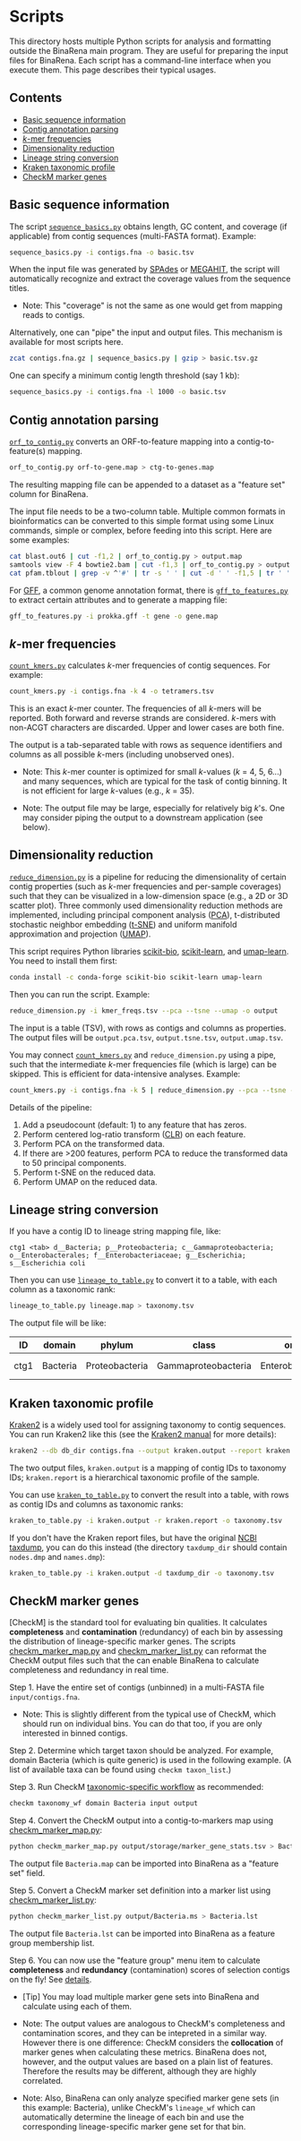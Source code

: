 # Scripts

This directory hosts multiple Python scripts for analysis and formatting outside the BinaRena main program. They are useful for preparing the input files for BinaRena. Each script has a command-line interface when you execute them. This page describes their typical usages.


## Contents

- [Basic sequence information](#basic-sequence-information)
- [Contig annotation parsing](#contig-annotation-parsing)
- [_k_-mer frequencies](#k-mer-frequencies)
- [Dimensionality reduction](#dimensionality-reduction)
- [Lineage string conversion](#lineage-string-conversion)
- [Kraken taxonomic profile](#kraken-taxonomic-profile)
- [CheckM marker genes](#checkm-marker-genes)


## Basic sequence information

The script [`sequence_basics.py`](sequence_basics.py) obtains length, GC content, and coverage (if applicable) from contig sequences (multi-FASTA format). Example:

```bash
sequence_basics.py -i contigs.fna -o basic.tsv
```

When the input file was generated by [SPAdes](https://github.com/ablab/spades) or [MEGAHIT](https://github.com/voutcn/megahit), the script will automatically recognize and extract the coverage values from the sequence titles.

- Note: This "coverage" is not the same as one would get from mapping reads to contigs.

Alternatively, one can "pipe" the input and output files. This mechanism is available for most scripts here.

```bash
zcat contigs.fna.gz | sequence_basics.py | gzip > basic.tsv.gz
```

One can specify a minimum contig length threshold (say 1 kb):

```bash
sequence_basics.py -i contigs.fna -l 1000 -o basic.tsv
```


## Contig annotation parsing

[`orf_to_contig.py`](orf_to_contig.py) converts an ORF-to-feature mapping into a contig-to-feature(s) mapping.

```bash
orf_to_contig.py orf-to-gene.map > ctg-to-genes.map
```

The resulting mapping file can be appended to a dataset as a "feature set" column for BinaRena.

The input file needs to be a two-column table. Multiple common formats in bioinformatics can be converted to this simple format using some Linux commands, simple or complex, before feeding into this script. Here are some examples:

```bash
cat blast.out6 | cut -f1,2 | orf_to_contig.py > output.map
samtools view -F 4 bowtie2.bam | cut -f1,3 | orf_to_contig.py > output.map
cat pfam.tblout | grep -v ^'#' | tr -s ' ' | cut -d ' ' -f1,5 | tr ' ' '\t' | orf_to_contig.py > output.map
```

For [GFF](https://en.wikipedia.org/wiki/General_feature_format), a common genome annotation format, there is [`gff_to_features.py`](gff_to_features.py) to extract certain attributes and to generate a mapping file:


```bash
gff_to_features.py -i prokka.gff -t gene -o gene.map
```


## _k_-mer frequencies

[`count_kmers.py`](count_kmers.py) calculates _k_-mer frequencies of contig sequences. For example:

```bash
count_kmers.py -i contigs.fna -k 4 -o tetramers.tsv
```

This is an exact _k_-mer counter. The frequencies of all _k_-mers will be reported. Both forward and reverse strands are considered. _k_-mers with non-ACGT characters are discarded. Upper and lower cases are both fine.

The output is a tab-separated table with rows as sequence identifiers and columns as all possible _k_-mers (including unobserved ones).

- Note: This _k_-mer counter is optimized for small _k_-values (_k_ = 4, 5, 6...) and many sequences, which are typical for the task of contig binning. It is not efficient for large _k_-values (e.g., _k_ = 35). 

- Note: The output file may be large, especially for relatively big _k_'s. One may consider piping the output to a downstream application (see below).


## Dimensionality reduction

[`reduce_dimension.py`](reduce_dimension.py) is a pipeline for reducing the dimensionality of certain contig properties (such as _k_-mer frequencies and per-sample coverages) such that they can be visualized in a low-dimension space (e.g., a 2D or 3D scatter plot). Three commonly used dimensionality reduction methods are implemented, including principal component analysis ([PCA](https://en.wikipedia.org/wiki/Principal_component_analysis)), t-distributed stochastic neighbor embedding ([t-SNE](https://en.wikipedia.org/wiki/T-distributed_stochastic_neighbor_embedding)) and uniform manifold approximation and projection ([UMAP](https://en.wikipedia.org/wiki/Nonlinear_dimensionality_reduction#Uniform_manifold_approximation_and_projection)).

This script requires Python libraries [scikit-bio](http://scikit-bio.org/), [scikit-learn](https://scikit-learn.org/stable/), and [umap-learn](https://umap-learn.readthedocs.io/en/latest/). You need to install them first:

```bash
conda install -c conda-forge scikit-bio scikit-learn umap-learn
```

Then you can run the script. Example:

```bash
reduce_dimension.py -i kmer_freqs.tsv --pca --tsne --umap -o output
```

The input is a table (TSV), with rows as contigs and columns as properties. The output files will be `output.pca.tsv`, `output.tsne.tsv`, `output.umap.tsv`.

You may connect [`count_kmers.py`](count_kmers.py) and `reduce_dimension.py` using a pipe, such that the intermediate _k_-mer frequencies file (which is large) can be skipped. This is efficient for data-intensive analyses. Example:

```bash
count_kmers.py -i contigs.fna -k 5 | reduce_dimension.py --pca --tsne --umap -o output
```

Details of the pipeline:

1. Add a pseudocount (default: 1) to any feature that has zeros.
2. Perform centered log-ratio transform ([CLR](https://en.wikipedia.org/wiki/Compositional_data#Center_logratio_transform)) on each feature.
3. Perform PCA on the transformed data.
4. If there are >200 features, perform PCA to reduce the transformed data to 50 principal components.
5. Perform t-SNE on the reduced data.
6. Perform UMAP on the reduced data.


## Lineage string conversion

If you have a contig ID to lineage string mapping file, like:

```
ctg1 <tab> d__Bacteria; p__Proteobacteria; c__Gammaproteobacteria; o__Enterobacterales; f__Enterobacteriaceae; g__Escherichia; s__Escherichia coli
```

Then you can use [`lineage_to_table.py`](lineage_to_table.py) to convert it to a table, with each column as a taxonomic rank:

```bash
lineage_to_table.py lineage.map > taxonomy.tsv
```

The output file will be like:

| ID | domain | phylum | class | order | family | genus | species |
| --- | --- | --- | --- | --- | --- | --- | --- |
| ctg1 | Bacteria | Proteobacteria | Gammaproteobacteria | Enterobacterales | Enterobacteriaceae | Escherichia | Escherichia coli |


## Kraken taxonomic profile

[Kraken2](https://ccb.jhu.edu/software/kraken2/) is a widely used tool for assigning taxonomy to contig sequences. You can run Kraken2 like this (see the [Kraken2 manual](https://github.com/DerrickWood/kraken2/wiki/Manual#classification) for more details):

```bash
kraken2 --db db_dir contigs.fna --output kraken.output --report kraken.report
```

The two output files, `kraken.output` is a mapping of contig IDs to taxonomy IDs; `kraken.report` is a hierarchical taxonomic profile of the sample.

You can use [`kraken_to_table.py`](kraken_to_table.py) to convert the result into a table, with rows as contig IDs and columns as taxonomic ranks:

```bash
kraken_to_table.py -i kraken.output -r kraken.report -o taxonomy.tsv
```

If you don't have the Kraken report files, but have the original [NCBI taxdump](https://ftp.ncbi.nih.gov/pub/taxonomy/taxdump.tar.gz), you can do this instead (the directory `taxdump_dir` should contain `nodes.dmp` and `names.dmp`):

```bash
kraken_to_table.py -i kraken.output -d taxdump_dir -o taxonomy.tsv
```


## CheckM marker genes

[CheckM] is the standard tool for evaluating bin qualities. It calculates **completeness** and **contamination** (redundancy) of each bin by assessing the distribution of lineage-specific marker genes. The scripts [checkm_marker_map.py](checkm_marker_map.py) and [checkm_marker_list.py](checkm_marker_list.py) can reformat the CheckM output files such that the can enable BinaRena to calculate completeness and redundancy in real time.

Step 1. Have the entire set of contigs (unbinned) in a multi-FASTA file `input/contigs.fna`.

- Note: This is slightly different from the typical use of CheckM, which should run on individual bins. You can do that too, if you are only interested in binned contigs.

Step 2. Determine which target taxon should be analyzed. For example, domain Bacteria (which is quite generic) is used in the following example. (A list of available taxa can be found using `checkm taxon_list`.)

Step 3. Run CheckM [taxonomic-specific workflow](https://github.com/Ecogenomics/CheckM/wiki/Workflows#taxonomic-specific-workflow) as recommended:

```bash
checkm taxonomy_wf domain Bacteria input output
```

Step 4. Convert the CheckM output into a contig-to-markers map using [checkm_marker_map.py](checkm_marker_map.py):

```bash
python checkm_marker_map.py output/storage/marker_gene_stats.tsv > Bacteria.map
```

The output file `Bacteria.map` can be imported into BinaRena as a "feature set" field.

Step 5. Convert a CheckM marker set definition into a marker list using [checkm_marker_list.py](checkm_marker_list.py):

```bash
python checkm_marker_list.py output/Bacteria.ms > Bacteria.lst
```

The output file `Bacteria.lst` can be imported into BinaRena as a feature group membership list.

Step 6. You can now use the "feature group" menu item to calculate **completeness** and **redundancy** (contamination) scores of selection contigs on the fly! See [details](../README.md#completeness--redundancy).

- [Tip] You may load multiple marker gene sets into BinaRena and calculate using each of them.

- Note: The output values are analogous to CheckM's completeness and contamination scores, and they can be intepreted in a similar way. However there is one difference: CheckM considers the **collocation** of marker genes when calculating these metrics. BinaRena does not, however, and the output values are based on a plain list of features. Therefore the results may be different, although they are highly correlated.

- Note: Also, BinaRena can only analyze specified marker gene sets (in this example: Bacteria), unlike CheckM's `lineage_wf` which can automatically determine the lineage of each bin and use the corresponding lineage-specific marker gene set for that bin.
